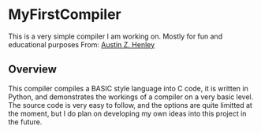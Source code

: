 # MyFirstCompiler

This is a very simple compiler I am working on. Mostly for fun and educational purposes
From: [Austin Z. Henley](https://austinhenley.com/blog/teenytinycompiler3.html)

## Overview

This compiler compiles a BASIC style language into C code, it is written in Python, and demonstrates the
workings of a compiler on a very basic level.
The source code is very easy to follow, and the options are quite limitted at the moment,
but I do plan on developing my own ideas into this project in the future.
